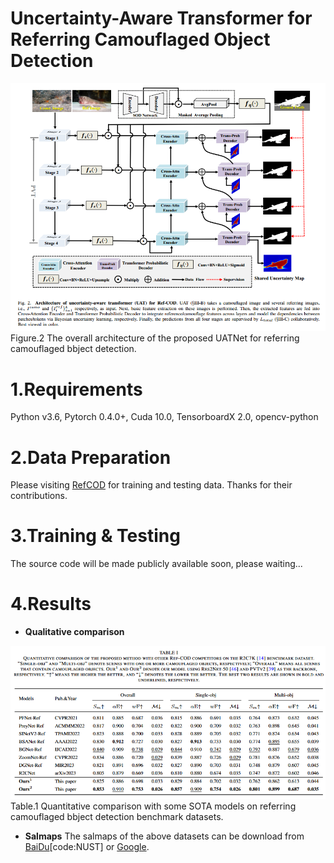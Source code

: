 # Uncertainty-Aware Transformer for Referring Camouflaged Object Detection

![image](figs/UATNet.png)  
   Figure.2 The overall architecture of the proposed UATNet for referring camouflaged bbject detection. 

# 1.Requirements
Python v3.6, Pytorch 0.4.0+, Cuda 10.0, TensorboardX 2.0, opencv-python

# 2.Data Preparation
Please visiting [RefCOD](https://github.com/zhangxuying1004/RefCOD) for training and testing data. Thanks for their contributions.

# 3.Training & Testing
The source code will be made publicly available soon, please waiting...

# 4.Results
* **Qualitative comparison**

![image](figs/qulities_results.png)  
Table.1 Quantitative comparison with some SOTA models on referring camouflaged bbject detection benchmark datasets. 

* **Salmaps**
The salmaps of the above datasets can be download from [BaiDu](https://pan.baidu.com/s/1Fz_MK2ABmXU6T1Oro-btCw)[code:NUST] or [Google](https://drive.google.com/file/d/1fITY74Bgdy0ps-7ruFajibEyy6qRNZHH/view?usp=sharing).
